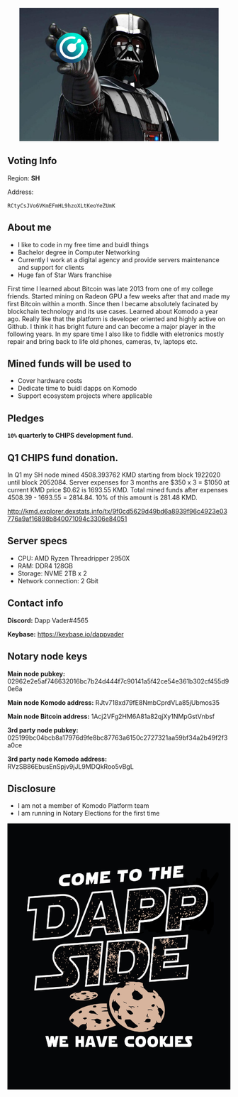<p align="center">
  <img height="300" src="./dapp_vader_kmd.png">
</p>

## Voting Info ##
Region: **SH**

Address:
```
RCtyCsJVo6VKmEFmHL9hzoXLtKeoYeZUmK
```

## About me ##
- I like to code in my free time and buidl things
- Bachelor degree in Computer Networking
- Currently I work at a digital agency and provide servers maintenance and support for clients
- Huge fan of Star Wars franchise

First time I learned about Bitcoin was late 2013 from one of my college friends. Started mining on Radeon GPU a few weeks after that and made my first Bitcoin within a month. Since then I became absolutely facinated by blockchain technology and its use cases. Learned about Komodo a year ago. Really like that the platform is developer oriented and highly active on Github. I think it has bright future and can become a major player in the following years. In my spare time I also like to fiddle with eletronics mostly repair and bring back to life old phones, cameras, tv, laptops etc.

## Mined funds will be used to ##
- Cover hardware costs
- Dedicate time to buidl dapps on Komodo
- Support ecosystem projects where applicable

## Pledges ##

**`10%` quarterly to CHIPS development fund.**

## Q1 CHIPS fund donation. ##

In Q1 my SH node mined 4508.393762 KMD starting from block 1922020 until block 2052084. Server expenses for 3 months are $350 x 3 = $1050 at current KMD price $0.62 is 1693.55 KMD. Total mined funds after expenses 4508.39 - 1693.55 = 2814.84. 10% of this amount is 281.48 KMD.

http://kmd.explorer.dexstats.info/tx/9f0cd5629d49bd6a8939f96c4923e03776a9af16898b840071094c3306e84051

## Server specs ##
- CPU: AMD Ryzen Threadripper 2950X
- RAM: DDR4 128GB
- Storage: NVME 2TB x 2
- Network connection: 2 Gbit

## Contact info ##
**Discord:** Dapp Vader#4565

**Keybase:** https://keybase.io/dappvader

## Notary node keys ##
**Main node pubkey:** 02962e2e5af746632016bc7b24d444f7c90141a5f42ce54e361b302cf455d90e6a

**Main node Komodo address:** RJtv718xd79fE8NmbCprdVLa85jUbmos35

**Main node Bitcoin address:** 1Acj2VFg2HM6A81a82qjXy1NMpGstVnbsf

**3rd party node pubkey:** 025199bc04bcb8a17976d9fe8bc87763a6150c2727321aa59bf34a2b49f2f3a0ce

**3rd party node Komodo address:** RVzSB86EbusEnSpjv9jJL9MDQkRoo5vBgL

## Disclosure ##
- I am not a member of Komodo Platform team
- I am running in Notary Elections for the first time

<p align="center">
  <img height="600" src="./dapp_side.png">
</p>
